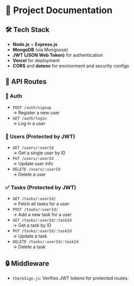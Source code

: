 # 📝 Project Documentation

## 🛠️ Tech Stack
- **Node.js** + **Express.js**
- **MongoDB** (via Mongoose)
- **JWT (JSON Web Token)** for authentication
- **Vercel** for deployment
- **CORS** and **dotenv** for environment and security configs

## 📁 API Routes

### 🔐 Auth
- `POST /auth/signup`  
  → Register a new user  
- `GET /auth/login`  
  → Log in a user

### 👤 Users (Protected by JWT)
- `GET /users/:userId`  
  → Get a single user by ID  
- `PUT /users/:userId`  
  → Update user info  
- `DELETE /users/:userId`  
  → Delete a user

### ✅ Tasks (Protected by JWT)
- `GET /tasks/:userId/`  
  → Fetch all tasks for a user  
- `POST /tasks/:userId/`  
  → Add a new task for a user  
- `GET /tasks/:userId/:taskId`  
  → Get a task by ID  
- `PUT /tasks/:userId/:taskId`  
  → Update a task  
- `DELETE /tasks/:userId/:taskId`  
  → Delete a task

## 🔒 Middleware
- `CheckSign.js`: Verifies JWT tokens for protected routes.